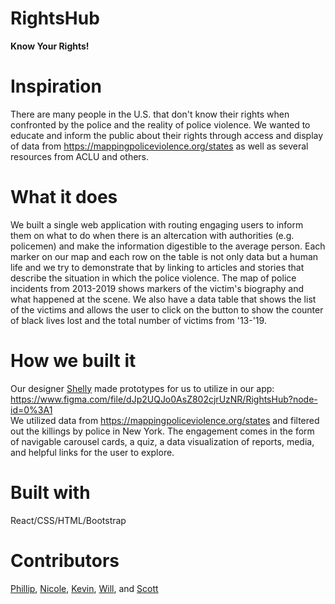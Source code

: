 # RightsHub
**Know Your Rights!**

# Inspiration
There are many people in the U.S. that don't know their rights when confronted by the police and the reality of police violence. We wanted to educate and inform the public about their rights through access and display of data from https://mappingpoliceviolence.org/states as well as several resources from ACLU and others. 

# What it does

We built a single web application with routing engaging users to inform them on what to do when there is an altercation with authorities (e.g. policemen) and make the information digestible to the average person. Each marker on our map and each row on the table is not only data but a human life and we try to demonstrate that by linking to articles and stories that describe the situation in which the police violence. The map of police incidents from 2013-2019 shows markers of the victim's biography and what happened at the scene. We also have a data table that shows the list of the victims and allows the user to click on the button to show the counter of black lives lost and the total number of victims from '13-'19.  

# How we built it 
Our designer [Shelly](http://www.shelleyliang.com) made prototypes for us to utilize in our app: https://www.figma.com/file/dJp2UQJo0AsZ802cjrUzNR/RightsHub?node-id=0%3A1  
We utilized data from https://mappingpoliceviolence.org/states and filtered out the killings by police in New York. The engagement comes in the form of navigable carousel cards, a quiz, a data visualization of reports, media, and helpful links for the user to explore.

# Built with
React/CSS/HTML/Bootstrap

# Contributors
[Phillip](https://github.com/thenatural86), [Nicole](https://github.com/thebantz), [Kevin](https://github.com/ninjaeagle), [Will](https://github.com/baintonw), and [Scott](https://github.com/skut21x-ga)
